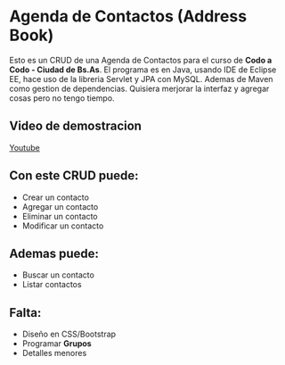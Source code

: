 # Agenda de Contactos (Address Book)

Esto es un CRUD de una Agenda de Contactos para el  curso de __Codo a Codo - Ciudad de Bs.As__. El programa es en Java, usando IDE de Eclipse EE, hace uso de la libreria Servlet y JPA con MySQL. Ademas de Maven como gestion de dependencias. Quisiera merjorar la interfaz y agregar cosas pero no tengo tiempo.

## Video de demostracion
[Youtube](https://youtu.be/L05o73azJVA)

## Con este CRUD puede:
- Crear un contacto
- Agregar un contacto
- Eliminar un contacto
- Modificar un contacto

## Ademas puede:
- Buscar un contacto
- Listar contactos

## Falta:
- Diseño en CSS/Bootstrap
- Programar __Grupos__
- Detalles menores
